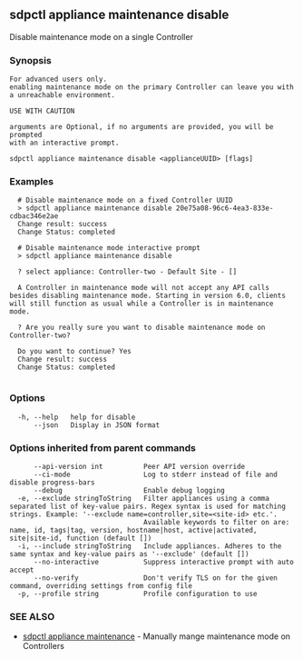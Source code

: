 ## sdpctl appliance maintenance disable

Disable maintenance mode on a single Controller

### Synopsis


    For advanced users only.
    enabling maintenance mode on the primary Controller can leave you with a unreachable environment.

    USE WITH CAUTION

    arguments are Optional, if no arguments are provided, you will be prompted
    with an interactive prompt.
    

```
sdpctl appliance maintenance disable <applianceUUID> [flags]
```

### Examples

```
  # Disable maintenance mode on a fixed Controller UUID
  > sdpctl appliance maintenance disable 20e75a08-96c6-4ea3-833e-cdbac346e2ae
  Change result: success
  Change Status: completed

  # Disable maintenance mode interactive prompt
  > sdpctl appliance maintenance disable
  
  ? select appliance: Controller-two - Default Site - []
  
  A Controller in maintenance mode will not accept any API calls besides disabling maintenance mode. Starting in version 6.0, clients will still function as usual while a Controller is in maintenance mode.
  
  ? Are you really sure you want to disable maintenance mode on Controller-two?
  
  Do you want to continue? Yes
  Change result: success
  Change Status: completed
                  
```

### Options

```
  -h, --help   help for disable
      --json   Display in JSON format
```

### Options inherited from parent commands

```
      --api-version int          Peer API version override
      --ci-mode                  Log to stderr instead of file and disable progress-bars
      --debug                    Enable debug logging
  -e, --exclude stringToString   Filter appliances using a comma separated list of key-value pairs. Regex syntax is used for matching strings. Example: '--exclude name=controller,site=<site-id> etc.'.
                                 Available keywords to filter on are: name, id, tags|tag, version, hostname|host, active|activated, site|site-id, function (default [])
  -i, --include stringToString   Include appliances. Adheres to the same syntax and key-value pairs as '--exclude' (default [])
      --no-interactive           Suppress interactive prompt with auto accept
      --no-verify                Don't verify TLS on for the given command, overriding settings from config file
  -p, --profile string           Profile configuration to use
```

### SEE ALSO

* [sdpctl appliance maintenance](sdpctl_appliance_maintenance.md)	 - Manually mange maintenance mode on Controllers

